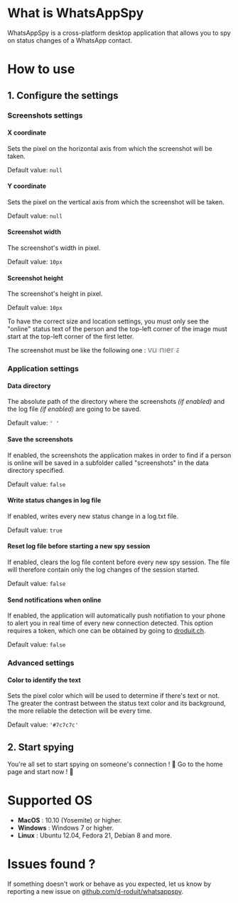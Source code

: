 # What is WhatsAppSpy
WhatsAppSpy is a cross-platform desktop application that allows you to spy on status changes of a WhatsApp contact.

# How to use

## 1. Configure the settings

### Screenshots settings

#### X coordinate
Sets the pixel on the horizontal axis from which the screenshot will be taken.

Default value: `null`

#### Y coordinate
Sets the pixel on the vertical axis from which the screenshot will be taken.

Default value: `null`

#### Screenshot width
The screenshot's width in pixel.

Default value: `10px`

#### Screenshot height
The screenshot's height in pixel.

Default value: `10px`

To have the correct size and location settings, you must only see the "online" status text of the person and the top-left corner of the image must start at the top-left corner of the first letter.

The screenshot must be like the following one :
![Screenshot Example](/public/images/screenshot_example/screenshot_example.jpg)

### Application settings

#### Data directory
The absolute path of the directory where the screenshots *(if enabled)* and the log file *(if enabled)* are going to be saved.

Default value: `' '`

#### Save the screenshots
If enabled, the screenshots the application makes in order to find if a person is online will be saved in a subfolder called "screenshots" in the data directory specified.

Default value: `false`

#### Write status changes in log file
If enabled, writes every new status change in a log.txt file.

Default value: `true`

#### Reset log file before starting a new spy session
If enabled, clears the log file content before every new spy session.
The file will therefore contain only the log changes of the session started.

Default value: `false`

#### Send notifications when online
If enabled, the application will automatically push notifiation to your phone to alert you in real time of every new connection detected.
This option requires a token, which one can be obtained by going to [droduit.ch](https://droduit.ch/).

Default value: `false`

### Advanced settings

#### Color to identify the text
Sets the pixel color which will be used to determine if there's text or not.
The greater the contrast between the status text color and its background, the more reliable the detection will be every time.

Default value: `'#7c7c7c'`

## 2. Start spying
You're all set to start spying on someone's connection ! :eyes:
Go to the home page and start now ! :eyes:


# Supported OS
* **MacOS** : 10.10 (Yosemite) or higher.
* **Windows** : Windows 7 or higher.
* **Linux** : Ubuntu 12.04, Fedora 21, Debian 8 and more.

# Issues found ?
If something doesn't work or behave as you expected, let us know by reporting a new issue on [github.com/d-roduit/whatsappspy](https://github.com/droduit/whatsappspy).
